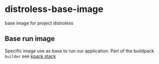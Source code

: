 # distroless-base-image
base image for project distroless

## Base run image
Specific image use as base to run our application. Part of the buildpack `builder`
see [kpack stack](https://github.com/damienjacinto/distroless/blob/main/terraform/modules/kpack/templates/stack.yml#L11)    